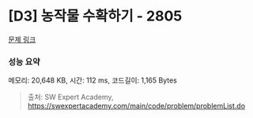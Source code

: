 # [D3] 농작물 수확하기 - 2805 

[문제 링크](https://swexpertacademy.com/main/code/problem/problemDetail.do?contestProbId=AV7GLXqKAWYDFAXB) 

### 성능 요약

메모리: 20,648 KB, 시간: 112 ms, 코드길이: 1,165 Bytes



> 출처: SW Expert Academy, https://swexpertacademy.com/main/code/problem/problemList.do
